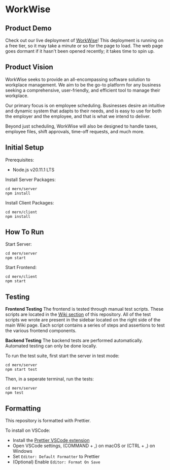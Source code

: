 # WorkWise

## Product Demo

Check out our live deployment of [WorkWise](https://workwise-frontend.onrender.com/)! This deployment is running on a free tier, so it may take a minute or so for the page to load. The web page goes dormant if it hasn't been opened recently; it takes time to spin up.

## Product Vision

WorkWise seeks to provide an all-encompassing software solution to workplace management. We aim to be the go-to platform for any business seeking a comprehensive, user-friendly, and efficient tool to manage their workplace.

Our primary focus is on employee scheduling. Businesses desire an intuitive and dynamic system that adapts to their needs, and is easy to use for both the employer and the employee, and that is what we intend to deliver.

Beyond just scheduling, WorkWise will also be designed to handle taxes, employee files, shift approvals, time-off requests, and much more.

## Initial Setup

Prerequisites:

- Node.js v20.11.1 LTS

Install Server Packages:

```
cd mern/server
npm install
```

Install Client Packages:

```
cd mern/client
npm install
```

## How To Run

Start Server:

```
cd mern/server
npm start
```

Start Frontend:

```
cd mern/client
npm start
```

## Testing

**Frontend Testing**
The frontend is tested through manual test scripts. These scripts are located in the [Wiki section](https://code.vt.edu/cs-3704-null/scheduler/-/wikis/home) of this repository. All of the test scripts we wrote are present in the sidebar located on the right side of the main Wiki page. Each script contains a series of steps and assertions to test the various frontend components.


**Backend Testing**
The backend tests are performed automatically. Automated testing can only be done locally.

To run the test suite, first start the server in test mode:

```
cd mern/server
npm start test
```

Then, in a seperate terminal, run the tests:

```
cd mern/server
npm test
```

## Formatting

This repository is formatted with Prettier.

To install on VSCode:

- Install the [Prettier VSCode extension](https://marketplace.visualstudio.com/items?itemName=esbenp.prettier-vscode)
- Open VSCode settings, (COMMAND + ,) on macOS or (CTRL + ,) on Windows
- Set `Editor: Default Formatter` to Prettier
- (Optional) Enable `Editor: Format On Save`
